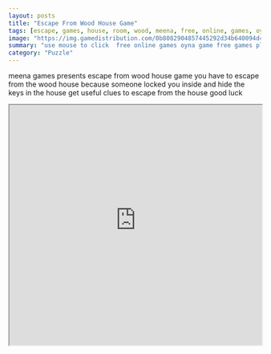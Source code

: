 ```yaml
---
layout: posts
title: "Escape From Wood House Game"
tags: [escape, games, house, room, wood, meena, free, online, games, oyna, game, free, games, play, play, games]
image: "https://img.gamedistribution.com/0b8082904857445292d34b640094d49d.jpg"
summary: "use mouse to click  free online games oyna game free games play play games"
category: "Puzzle"
---
```


meena games presents escape from wood house game you have to escape from the wood house because someone locked you inside and hide the keys in the house get useful clues to escape from the house good luck

<iframe width="100%" height="480px;" src="https://flash.gamedistribution.com?game=0b8082904857445292d34b640094d49d"></iframe>